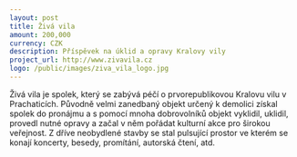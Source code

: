 ```yaml
---
layout: post
title: Živá vila
amount: 200,000
currency: CZK
description: Příspěvek na úklid a opravy Kralovy vily
project_url: http://www.zivavila.cz
logo: /public/images/ziva_vila_logo.jpg
---
```


Živá vila je spolek, který se zabývá péčí o prvorepublikovou Kralovu vilu v Prachaticích. Původně velmi zanedbaný objekt určený k demolici získal spolek do pronájmu a s pomocí mnoha dobrovolníků objekt vyklidil, uklidil, provedl nutné opravy a začal v něm pořádat kulturní akce pro širokou veřejnost. Z dříve neobydlené stavby se stal pulsující prostor ve kterém se konají koncerty, besedy, promítání, autorská čtení, atd.
